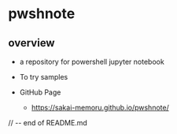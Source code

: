 # pwshnote

## overview

- a repository for powershell jupyter notebook

- To try samples


- GitHub Page
    + https://sakai-memoru.github.io/pwshnote/

// -- end of README.md
